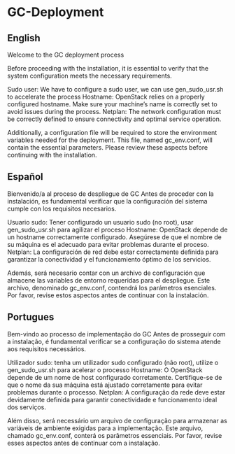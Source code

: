 # GC-Deployment

English
------------------------------------------------------------------------------------------------------------------------------------------------------------------------------------------------------
Welcome to the GC deployment process

Before proceeding with the installation, it is essential to verify that the system configuration meets the necessary requirements.

Sudo user: We have to configure a sudo user, we can use gen_sudo_usr.sh to accelerate the process
Hostname: OpenStack relies on a properly configured hostname. Make sure your machine’s name is correctly set to avoid issues during the process.
Netplan: The network configuration must be correctly defined to ensure connectivity and optimal service operation.

Additionally, a configuration file will be required to store the environment variables needed for the deployment. This file, named gc_env.conf, will contain the essential parameters.
Please review these aspects before continuing with the installation.


Español
------------------------------------------------------------------------------------------------------------------------------------------------------------------------------------------------------
Bienvenido/a al proceso de despliegue de GC
Antes de proceder con la instalación, es fundamental verificar que la configuración del sistema cumple con los requisitos necesarios.

Usuario sudo: Tener configurado un usuario sudo (no root), usar gen_sudo_usr.sh para agilizar el proceso
Hostname: OpenStack depende de un hostname correctamente configurado. Asegúrese de que el nombre de su máquina es el adecuado para evitar problemas durante el proceso.
Netplan: La configuración de red debe estar correctamente definida para garantizar la conectividad y el funcionamiento óptimo de los servicios.

Además, será necesario contar con un archivo de configuración que almacene las variables de entorno requeridas para el despliegue. Este archivo, denominado gc_env.conf, contendrá los parámetros esenciales.
Por favor, revise estos aspectos antes de continuar con la instalación.


Portugues
------------------------------------------------------------------------------------------------------------------------------------------------------------------------------------------------------
Bem-vindo ao processo de implementação do GC
Antes de prosseguir com a instalação, é fundamental verificar se a configuração do sistema atende aos requisitos necessários.

Utilizador sudo: tenha um utilizador sudo configurado (não root), utilize o gen_sudo_usr.sh para acelerar o processo
Hostname: O OpenStack depende de um nome de host configurado corretamente. Certifique-se de que o nome da sua máquina está ajustado corretamente para evitar problemas durante o processo.
Netplan: A configuração da rede deve estar devidamente definida para garantir conectividade e funcionamento ideal dos serviços.

Além disso, será necessário um arquivo de configuração para armazenar as variáveis de ambiente exigidas para a implementação. Este arquivo, chamado gc_env.conf, conterá os parâmetros essenciais.
Por favor, revise esses aspectos antes de continuar com a instalação.




